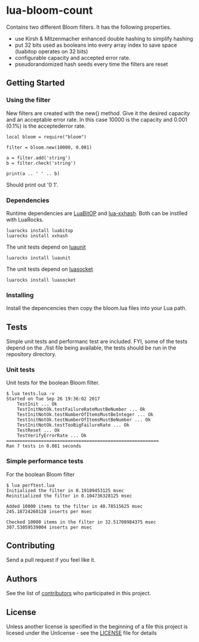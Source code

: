 # lua-bloom-count
Contains two different Bloom filters. It has the following properties.
* use Kirsh & Mitzenmacher enhanced double hashing to simplify hashing
* put 32 bits used as booleans into every array index to save space (luabitop operates on 32 bits)
* configurable capacity and accepted error rate.
* pseudorandomized hash seeds every time the filters are reset

## Getting Started

### Using the filter
New filters are created with the new() method. Give it the desired capacity and an acceptable error rate. In this case 10000 is the capacity and 0.001 (0.1%) is the acceptederror rate.
```
local bloom = require("bloom")

filter = bloom.new(10000, 0.001)

a = filter.add('string')
b = filter.check('string')

print(a .. ' ' .. b)
```
Should print out '0 1'.


### Dependencies
Runtime dependencies are [LuaBitOP](http://bitop.luajit.org/) and [lua-xxhash](https://github.com/mah0x211/lua-xxhash). Both can be instlled with LuaRocks.
```
luarocks install luabitop
luarocks install xxhash
```

The unit tests depend on [luaunit](https://github.com/bluebird75/luaunit)
```
luarocks install luaunit
```

The unit tests depend on [luasocket](https://github.com/diegonehab/luasocket)
```
luarocks install luasocket
```


### Installing

Install the depencencies then copy the bloom.lua files into your Lua path.

## Tests
Simple unit tests and performanc test are included. FYI, some of the tests depend on the ./list file being available, the tests should be run in the repository directory.

### Unit tests
Unit tests for the boolean Bloom filter.
```
$ lua tests.lua -v
Started on Tue Sep 26 19:36:02 2017
    TestInit ... Ok
    TestInitNotOk.testFailureRateMustBeNumber ... Ok
    TestInitNotOk.testNumberOfItemsMustBeInteger ... Ok
    TestInitNotOk.testNumberOfItemsMustBeNumber ... Ok
    TestInitNotOk.testTooBigFailureRate ... Ok
    TestReset ... Ok
    TestVerifyErrorRate ... Ok
=========================================================
Ran 7 tests in 0.081 seconds
```

### Simple performance tests
For the boolean Bloom filter
```
$ lua perftest.lua 
Initialized the filter in 0.19189453125 msec
Reinitialized the filter in 0.104736328125 msec

Added 10000 items to the filter in 40.78515625 msec
245.18724260128 inserts per msec

Checked 10000 items in the filter in 32.51708984375 msec
307.53059539004 inserts per msec
```

## Contributing
Send a pull request if you feel like it.

## Authors
See the list of [contributors](https://github.com/mikalsande/lua-simple-bloom/graphs/contributors) who participated in this project.

## License
Unless another license is specified in the beginning of a file this project is licesed under the Unlicense - see the [LICENSE](LICENSE) file for details

